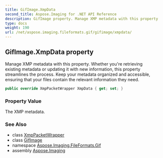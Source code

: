 ```yaml
---
title: GifImage.XmpData
second_title: Aspose.Imaging for .NET API Reference
description: GifImage property. Manage XMP metadata with this property. Whether youre retrieving existing metadata or updating it with new information this property streamlines the process. Keep your metadata organized and accessible ensuring that your files contain the relevant information they need
type: docs
weight: 190
url: /net/aspose.imaging.fileformats.gif/gifimage/xmpdata/
---
```

## GifImage.XmpData property

Manage XMP metadata with this property. Whether you're retrieving existing metadata or updating it with new information, this property streamlines the process. Keep your metadata organized and accessible, ensuring that your files contain the relevant information they need.

```csharp
public override XmpPacketWrapper XmpData { get; set; }
```

### Property Value

The XMP metadata.

### See Also

* class [XmpPacketWrapper](../../../aspose.imaging.xmp/xmppacketwrapper/)
* class [GifImage](../)
* namespace [Aspose.Imaging.FileFormats.Gif](../../gifimage/)
* assembly [Aspose.Imaging](../../../)


